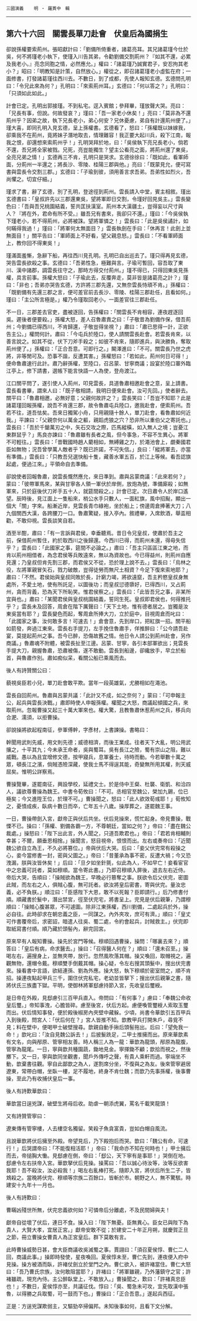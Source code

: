 

`三國演義`　　`明 ‧ 羅貫中　輯`

* * *

## 第六十六回　關雲長單刀赴會　伏皇后為國捐生

卻說孫權要索荊州。張昭獻計曰：「劉備所倚重者，諸葛亮耳。其兄諸葛瑾今仕於吳，何不將瑾老小執下，使瑾入川告其弟，令勸劉備交割荊州？『如其不還，必累及我老小。』亮念同胞之情，必然應允。」權曰：「諸葛瑾乃誠實君子，安忍拘其老小？」昭曰：「明教知是計策，自然放心。」權從之，即召諸葛瑾老小虛監在府；一面修書，打發諸葛瑾往西川去。不數日，到了成都，先使人報知玄德。玄德問孔明曰：「令兄此來為何？」孔明曰：「來索荊州耳。」玄德曰：「何以答之？」孔明曰：「只須如此如此。」

計會已定。孔明出郭接瑾。不到私宅。逕入賓館；參拜畢，瑾放聲大哭。亮曰：「兄長有事，但說。何故發哀？」瑾曰：「吾一家老小休矣！」亮曰：「莫非為不還荊州乎？因弟之故，執下兄長老小，弟心何安？兄休憂慮，弟自有計還荊州便了。」瑾大喜，即同孔明入見玄德，呈上孫權書。玄德看了，怒曰：「孫權既以妹嫁我，卻乘我不在荊州，竟將妹子潛地取去，情理難容！我正要大起川兵，殺下江南，報我之恨，卻還想來索荊州乎！」孔明哭拜於地，曰：「吳侯執下亮兄長老小，倘若不還，吾兄將全家被戮。兄死，亮豈能獨生？望主公看亮之面，將荊州還了東吳，全亮兄弟之情！」玄德再三不肯，孔明只是哭求。玄德徐徐曰：「既如此，看軍師面，分荊州一半還之；將長沙、零陵、桂陽三郡與他。」亮曰：「既蒙見允，便可寫書與雲長令交割三郡。」玄德曰：「子瑜到彼，須用善言求吾弟。吾弟性如烈火，吾尚懼之。切宜仔細。」

瑾求了書，辭了玄德，別了孔明，登途徑到荊州。雲長請入中堂，賓主相敘。瑾出玄德書曰：「皇叔許先以三郡還東吳，望將軍即日交割，令瑾好回見吳主。」雲長變色曰：「吾與吾兄桃園結義，誓共匡扶漢室。荊州本大漢疆土，豈得妄以尺寸與人？『將在外，君命有所不受。』雖吾兄有書來，我卻只不還。」瑾曰：「今吳侯執下瑾老小，若不得荊州，必將被誅。望將軍憐之！」雲長曰：「此是吳侯譎計，如何瞞得我過！」瑾曰：「將軍何太無面目？」雲長執劍在手曰：「休再言！此劍上並無面目！」關平告曰：「軍師面上不好看，望父親息怒。」雲長曰：「不看軍師面上，教你回不得東吳！」

瑾滿面羞慚，急辭下船，再往西川見孔明。孔明已自出巡去了。瑾只得再見玄德，哭告雲長欲殺之事。玄德曰：「吾弟性急，極難與言。子瑜可暫回，容吾取了東川、漢中諸郡，調雲長往守之，那時方得交付荊州。」瑾不得已，只得回東吳見孫權，具言前事。孫權大怒曰：「子瑜此去，反覆奔走，莫非皆是諸葛亮之計？」瑾曰：「非也；吾弟亦哭告玄德，方許將三郡先還，又無奈雲長恃頑不肯。」孫權曰：「既劉備有先還三郡之言，便可差官前去長沙、零陵、桂陽三郡赴任，且看如何。」瑾曰：「主公所言極是。」權乃令瑾取回老小，一面差官往三郡赴任。

不一日，三郡差去官吏，盡被逐回，告孫權曰：「關雲長不肯相容，連夜趕逐回吳。遲後者便要殺。」孫權大怒，差人召魯肅責之曰：「子敬昔為劉備作保，借吾荊州；今劉備已得西川，不肯歸還，子敬豈得坐視？」肅曰：「肅已思得一計，正欲告主公。」權問何計。肅曰：「今屯兵於陸口，使人請關雲長赴會。若雲長肯來，以善言說之。如其不從，伏下刀斧手殺之；如彼不肯來，隨即進兵，與決勝負，奪取荊州便了。」孫權曰：「正合吾意。可即行之。」闞澤進曰：「不可。關雲長乃世之虎將，非等閒可及。恐事不諧，反遭其害。」孫權怒曰：「若如此，荊州何日可得！」便命魯肅速行此計。肅乃辭孫權，至陸口，召呂蒙、甘寧商議；設宴於陸口寨外臨江亭上，修下請書，選帳下能言快語一人為使，登舟渡江。

江口關平問了，遂引使人入荊州，叩見雲長，具道魯肅相邀赴會之意，呈上請書。雲長看書畢，謂來人曰：「既子敬相請，我明日便來赴會。汝可先回。」使者辭去。關平曰：「魯肅相邀，必無好意；父親何故許之？」雲長笑曰：「吾豈不知耶？此是諸葛瑾回報孫權，說吾不肯還三郡，故令魯肅屯兵陸口，邀我赴會，便索荊州。吾若不往，道吾怯矣。吾來日獨駕小舟，只用親隨十餘人，單刀赴會，看魯肅如何近我。」平諫曰：「父親奈何以萬金之軀，親蹈虎狼之穴？恐非所以重伯父之寄託也。」雲長曰：「吾於千鎗萬刃之中，矢石交攻之際，匹馬縱橫，如入無人之境；豈憂江東群鼠乎？」馬良亦諫曰：「魯肅雖有長者之風，但今事急，不容不生異心。將軍不可輕往。」雲長曰：「昔戰國時趙人藺相如，無縛雞之力，於澠池會上，覷秦國君臣如無物；況吾曾學萬人敵者乎？既已許諾，不可失信。」良曰：「縱將軍去，亦當有準備。」雲長曰：「只教吾兒選快船十隻，藏善水軍五百，於江上等候。看吾認旗起處，便過江來。」平領命自去準備。

卻說使者回報魯肅，說雲長慨然應允，來日準到。肅與呂蒙商議：「此來若何？」蒙曰：「彼帶軍馬來，某與甘寧各人領一軍伏於岸側，放炮為號，準備廝殺；如無軍來，只於庭後伏刀斧手五十人，就筵間殺之。」計會已定。次日肅令人於岸口遙望。辰時後，見江面上一隻船來，梢公水手只數人，一面紅旗，風中招颭，顯出一個大「關」字來。船漸近岸，見雲長青巾綠袍，坐於船上；傍邊周倉捧著大刀；八九個關西大漢，各跨腰刀一口。魯肅驚疑，接入亭內。敘禮畢，入席飲酒，舉盃相勸，不敢仰視。雲長談笑自若。

酒至半酣，肅曰：「有一言訴與君侯，幸垂聽焉。昔日令兄皇叔，使肅於吾主之前，保借荊州暫住，約於取西川之後歸還。今西川已得，而荊州未還，得毋失信乎？」雲長曰：「此國家之事，筵間不必論之。」肅曰：「吾主只區區江東之地，而肯以荊州相借者，為念君侯等兵敗遠來，無以為資故也。今已得益州，則荊州自應見還；乃皇叔但肯先割三郡，而君侯又不從，恐於理上說不去。」雲長曰：「烏林之役，左將軍親冒矢石，戮力破敵，豈得徒勞而無尺土相資？今足下復來索地耶？」肅曰：「不然。君侯始與皇叔同敗於長，計窮力竭，將欲遠竄，吾主矜愍皇叔身無處所，不愛土地，使有所託足，以圖後功；而皇叔愆德隳好，已得西川，又占荊州，貪而背義，恐為天下所恥笑。惟君侯察之。」雲長曰：「此皆吾兄之事，非某所宜與也。」肅曰：「某聞君侯與皇叔桃園結義，誓同生死。皇叔即君侯也，何得推托乎？」雲長未及回答，周倉在階下厲聲曰：「天下土地，惟有德者居之。豈獨是汝東吳當有耶？」雲長變色而起，奪周倉所捧大刀，立於庭中，目視周倉而叱曰：「此國家之事，汝何敢多言！可速去！」倉會意，先到岸口，把紅旗一招。關平船如箭發，奔過江東來。雲長右手提刀，左手挽住魯肅手，佯推醉曰：「公今請吾赴宴，莫提起荊州之事。吾今已醉，恐傷故舊之情。他日令人請公到荊州赴會，另作商議。」魯肅魂不附體，被雲長扯至江邊。呂蒙、甘寧，各引本部軍欲出；見雲長手提大刀，親握魯肅，恐肅被傷，遂不敢動。雲長到船邊，卻纔放手，早立於船首，與魯肅作別。肅如痴似呆，看關公船已乘風而去。

後人有詩贊關公曰：

藐視吳臣若小兒，單刀赴會敢平欺。當年一段英雄氣，尤勝相如在澠池。

雲長自回荊州。魯肅與呂蒙共議：「此計又不成，如之奈何？」蒙曰：「可申報主公，起兵與雲長決戰。」肅即時使人申報孫權。權聞之大怒，商議起傾國之兵，來取荊州。忽報曹操又起三十萬大軍來也。權大驚，且教魯肅休惹荊州之兵，移兵向合淝、濡須，以拒曹操。

卻說操將欲起程南征，參軍傅幹，字彥材，上書諫操。書略曰：

幹聞用武則先威，用文則先德；威德相濟，而後王業成。往者天下大亂，明公用武攘之，十平其九；今未承王命者，吳與蜀耳。吳有長江之險，蜀有崇山之阻，難以威戰。愚以為且宜增修文德，按甲寢兵，息軍養士，待時而動。今若舉數十萬之眾，頓長江之濱，倘賊憑險深藏，使我士馬不得逞其能，奇變無所用其權，則天威屈矣。惟明公詳察焉。

曹操覽畢，遂罷南征，興設學校，延禮文士。於是侍中王粲、杜襲、衛凱、和洽四人，議欲尊曹操為魏王。中書令荀攸曰：「不可。丞相官至魏公，榮加九錫，位已極矣；今又進陞王位，於理不可。」曹操聞之，怒曰：「此人欲效荀彧耶！」荀攸知之，憂憤成疾，臥病十數日而卒，亡年五十八歲。操厚葬之，遂罷魏王事。

一日，曹操帶劍入宮，獻帝正與伏后共坐。伏后見操來，慌忙起身。帝見曹操，戰慄不已。操曰：「孫權、劉備各霸一方，不尊朝廷，當如之何？」帝曰：「盡在魏公裁處。」操怒曰：「陛下出此言，外人聞之，只道吾欺君也。」帝曰：「君若肯相輔則幸甚；不爾，願垂恩相捨。」操聞言，怒目視帝，恨恨而出。左右或奏帝曰：「近聞魏公欲自立為王，不久必將篡位。」帝與伏后大哭。后曰：「妾父伏完常有殺操之心，妾今當修書一封，密與父圖之。」帝曰：「昔董承為事不密，反遭大禍；今又恐洩漏，朕與汝皆休矣！」后曰：「旦夕如坐針氈，似此為人，不如早亡！妾看宦官中之忠義可託者，莫如穆順。當令寄此書。」乃即召穆順入屏後，退去左右近侍。帝后大哭，告順曰：「操賊欲為魏王，早晚必行篡奪之事。朕欲令后父伏完，密圖此賊，而左右之人，俱賊心腹，無可託者。欲汝將皇后密書，寄與伏完。量汝忠義，必不負朕。」順泣曰：「臣感陛下大恩，敢不以死報？臣即請行。」后乃修書付順。順藏書於髮中，潛出禁宮，徑至伏完宅，將書呈上。完見是伏后親筆，乃謂穆順曰：「操賊心腹甚眾，不可遽圖。除非江東孫權，西川劉備，二處起兵於外，操必自往。此時卻求在朝忠義之臣，一同謀之。內外夾攻，庶可有濟。」順曰：「皇丈可作書覆帝后，求密詔，暗遣人往吳、蜀二處，令約會起兵，討賊救主。」伏完即取紙寫書付順。順乃藏於頭髻內，辭完回宮。

原來早有人報知曹操。操先於宮門等候。穆順回遇曹操，操問：「哪裏去來？」順答曰：「皇后有病，命求醫去。」操曰：「召得醫人何在？」順曰：「還未召至。」操喝左右，遍搜身上，並無夾帶，放行。忽然風吹落其帽。操又喚回，取帽視之，遍觀無物，還帽令戴。穆順雙手倒戴其帽。操心疑，令左右搜其頭髮中，搜出伏完書來。操看書中言語，欲結連孫、劉為外應。操大怒，執下穆順於密室問之，順不肯招。操連夜點起甲兵三千，圍住伏完私宅，老幼並皆拏下；搜出伏后親筆之書，隨將伏氏三族盡下獄。平明，使御林將軍郄慮持節入宮，先收皇后璽綬。

是日帝在外殿，見郄慮引三百甲兵直入。帝問曰：「有何事？」慮曰：「奉魏公命收皇后璽。」帝知事洩，心膽皆碎。慮至後宮，伏后方起。慮便喚管璽綬人索取玉璽而出。伏后情知事發，便於殿後椒房內夾壁中藏躲。少頃，尚書令華歆引五百甲兵入到後殿，問宮人：「伏后何在？」宮人皆推不知。歆教甲兵打開朱戶，尋覓不見；料在壁中，便喝甲士破壁搜尋。歆親自動手揪后頭髻拖出。后曰：「望免我一命！」歆叱曰：「汝自見魏公訴去！」后披髮跣足，二甲士推擁而出。原來華歆素有文名，向與邴原、管寧相友善。時人稱三人為一龍：華歆為龍頭，邴原為龍腹，管寧為龍尾。一日，寧與歆共種園蔬，鋤地見金。寧揮鋤不顧；歆拾而視之，然後擲下。又一日，寧與歆同坐觀書，聞戶外傳呼之聲，有貴人乘軒而過。寧端坐不動，歆棄書往觀。寧自此鄙歆之為人，遂割席分坐，不復與之為友。後來管寧避居遼東，常帶白帽，坐臥一樓，足不履地，終身不肯仕魏；而歆乃先事孫權，後事曹操，至此乃有收捕伏皇后一事。

後人有詩歎華歆曰：

華歆當日逞兇謀，破壁生將母后收。助虐一朝添虎翼，罵名千載笑龍頭！

又有詩贊管寧曰：

遼東傳有管寧樓，人去樓空名獨留。笑殺子魚貪富貴，豈如白帽自風流。

且說華歆將伏后擁至外殿。帝望見后，乃下殿抱后而哭。歆曰：「魏公有命，可速行！」后哭謂帝曰：「不能復相活耶！」帝曰：「我命亦不知在何時也！」甲士擁后而去，帝搥胸大慟。見郄慮在側，帝曰：「郄公，天下寧有是事耶！」哭倒在地。郄慮令左右扶帝入宮。華歆拏伏后見操。操罵曰：「吾以誠心待汝等，汝等反欲害我耶！吾不殺汝，汝必殺我！」喝左右亂棒打死。隨即入宮，將伏后所生二子，皆鴆殺之。當晚將伏完、穆順等宗族二百餘口，皆斬於市。朝野之人，無不驚駭。時建安十九年十一月也。

後人有詩歎曰：

曹瞞凶殘世所無，伏完忠義欲何如？可憐帝后分離處，不及民間婦與夫！

獻帝自從壞了伏后，連日不食。操入曰：「陛下無憂。臣無異心。臣女已與陛下為貴人，大賢大孝，宜居正宮。」獻帝安敢不從；於建安二十年正月朔，就慶賀正旦之節，冊立曹操女曹貴人為正宮皇后。群下莫敢有言。

此時曹操威勢日甚，會大臣商議收吳滅蜀之事。賈詡曰：「須召夏侯惇、曹仁二人回，商議此事。」操即時發使，星夜喚回。夏侯惇未至，曹仁先到，連夜便入府中見操。操方被酒而臥，許褚仗劍立於堂門之內。曹仁欲入，被許褚當住。曹仁大怒曰：「吾乃曹氏宗族，汝何敢阻當耶？」許褚曰：「將軍雖親，乃外藩鎮守之官；許褚雖疏，現充內侍。主公醉臥堂上，不敢放入。」曹操聞之，歎曰：「許褚真忠臣也！」不數日，夏侯惇亦至，共議征伐。惇曰：「吳、蜀急未可攻，宜先取漢中張魯，以得勝之兵取蜀，可一鼓而下也。」曹操曰：「正合吾意。」遂起兵西征。

正是：方逞兇謀欺弱主，又驅勁卒掃偏邦。未知後事如何，且看下文分解。

* * *

